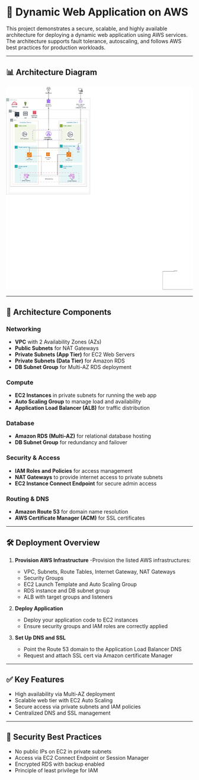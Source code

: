# 🚀 Dynamic Web Application on AWS

This project demonstrates a secure, scalable, and highly available architecture for deploying a dynamic web application using AWS services. The architecture supports fault tolerance, autoscaling, and follows AWS best practices for production workloads.

---

## 📊 Architecture Diagram

![Alt Text](/My_Dynamic_Web_App_on_AWS.jpg)

---

## 🧱 Architecture Components

### Networking
- **VPC** with 2 Availability Zones (AZs)
- **Public Subnets** for NAT Gateways
- **Private Subnets (App Tier)** for EC2 Web Servers
- **Private Subnets (Data Tier)** for Amazon RDS
- **DB Subnet Group** for Multi-AZ RDS deployment

### Compute
- **EC2 Instances** in private subnets for running the web app
- **Auto Scaling Group** to manage load and availability
- **Application Load Balancer (ALB)** for traffic distribution

### Database
- **Amazon RDS (Multi-AZ)** for relational database hosting
- **DB Subnet Group** for redundancy and failover

### Security & Access
- **IAM Roles and Policies** for access management
- **NAT Gateways** to provide internet access to private subnets
- **EC2 Instance Connect Endpoint** for secure admin access

### Routing & DNS
- **Amazon Route 53** for domain name resolution
- **AWS Certificate Manager (ACM)** for SSL certificates

---

## 🛠️ Deployment Overview

1. **Provision AWS Infrastructure**
   -Provision the listed AWS infrastructures:
     - VPC, Subnets, Route Tables, Internet Gateway, NAT Gateways
     - Security Groups
     - EC2 Launch Template and Auto Scaling Group
     - RDS instance and DB subnet group
     - ALB with target groups and listeners

2. **Deploy Application**
   - Deploy your application code to EC2 instances
   - Ensure security groups and IAM roles are correctly applied

3. **Set Up DNS and SSL**
   - Point the Route 53 domain to the Application Load Balancer DNS
   - Request and attach SSL cert via Amazon certificate Manager

---

## ✅ Key Features

- High availability via Multi-AZ deployment
- Scalable web tier with EC2 Auto Scaling
- Secure access via private subnets and IAM policies
- Centralized DNS and SSL management

---

## 🔐 Security Best Practices

- No public IPs on EC2 in private subnets
- Access via EC2 Connect Endpoint or Session Manager
- Encrypted RDS with backup enabled
- Principle of least privilege for IAM


